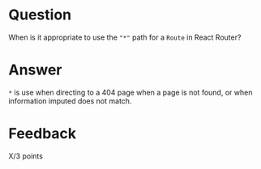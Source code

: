 # Question

When is it appropriate to use the `"*"` path for a `Route` in React Router?

# Answer

`*` is use when directing to a 404 page when a page is not found, or when information imputed does not match.


# Feedback

X/3 points